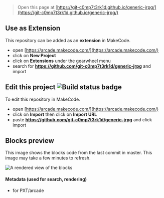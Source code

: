  


> Open this page at [https://git-c0mp7t3rk1d.github.io/generic-jrpg/](https://git-c0mp7t3rk1d.github.io/generic-jrpg/)

## Use as Extension

This repository can be added as an **extension** in MakeCode.

* open [https://arcade.makecode.com/](https://arcade.makecode.com/)
* click on **New Project**
* click on **Extensions** under the gearwheel menu
* search for **https://github.com/git-c0mp7t3rk1d/generic-jrpg** and import

## Edit this project ![Build status badge](https://github.com/git-c0mp7t3rk1d/generic-jrpg/workflows/MakeCode/badge.svg)

To edit this repository in MakeCode.

* open [https://arcade.makecode.com/](https://arcade.makecode.com/)
* click on **Import** then click on **Import URL**
* paste **https://github.com/git-c0mp7t3rk1d/generic-jrpg** and click import

## Blocks preview

This image shows the blocks code from the last commit in master.
This image may take a few minutes to refresh.

![A rendered view of the blocks](https://github.com/git-c0mp7t3rk1d/generic-jrpg/raw/master/.github/makecode/blocks.png)

#### Metadata (used for search, rendering)

* for PXT/arcade
<script src="https://makecode.com/gh-pages-embed.js"></script><script>makeCodeRender("{{ site.makecode.home_url }}", "{{ site.github.owner_name }}/{{ site.github.repository_name }}");</script>
